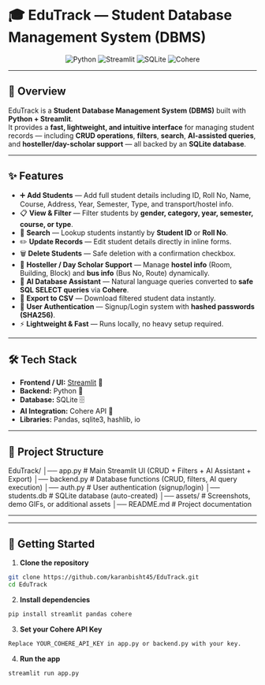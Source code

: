 # 🎓 EduTrack — Student Database Management System (DBMS)

<p align="center">
  <img src="https://img.shields.io/badge/Made%20with-Python-blue?logo=python" alt="Python">
  <img src="https://img.shields.io/badge/Frontend-Streamlit-ff4b4b?logo=streamlit" alt="Streamlit">
  <img src="https://img.shields.io/badge/Database-SQLite-green?logo=sqlite" alt="SQLite">
  <img src="https://img.shields.io/badge/AI-Cohere-purple" alt="Cohere">
</p>

---

## 🌟 Overview  

EduTrack is a **Student Database Management System (DBMS)** built with **Python + Streamlit**.  
It provides a **fast, lightweight, and intuitive interface** for managing student records — including **CRUD operations**, **filters**, **search**, **AI-assisted queries**, and **hosteller/day-scholar support** — all backed by an **SQLite database**.

---

## ✨ Features  

- ➕ **Add Students** — Add full student details including ID, Roll No, Name, Course, Address, Year, Semester, Type, and transport/hostel info.  
- 📋 **View & Filter** — Filter students by **gender, category, year, semester, course, or type**.  
- 🔎 **Search** — Lookup students instantly by **Student ID** or **Roll No**.  
- ✏️ **Update Records** — Edit student details directly in inline forms.  
- 🗑️ **Delete Students** — Safe deletion with a confirmation checkbox.  
- 🏨 **Hosteller / Day Scholar Support** — Manage **hostel info** (Room, Building, Block) and **bus info** (Bus No, Route) dynamically.  
- 🤖 **AI Database Assistant** — Natural language queries converted to **safe SQL SELECT queries** via **Cohere**.  
- 📂 **Export to CSV** — Download filtered student data instantly.  
- 🔐 **User Authentication** — Signup/Login system with **hashed passwords (SHA256)**.  
- ⚡ **Lightweight & Fast** — Runs locally, no heavy setup required.  

---

## 🛠️ Tech Stack  

- **Frontend / UI:** [Streamlit](https://streamlit.io/) 🎨  
- **Backend:** Python 🐍  
- **Database:** SQLite 🗄️  
- **AI Integration:** Cohere API 🤖  
- **Libraries:** Pandas, sqlite3, hashlib, io  

---

## 📂 Project Structure  

EduTrack/
│── app.py # Main Streamlit UI (CRUD + Filters + AI Assistant + Export)
│── backend.py # Database functions (CRUD, filters, AI query execution)
│── auth.py # User authentication (signup/login)
│── students.db # SQLite database (auto-created)
│── assets/ # Screenshots, demo GIFs, or additional assets
│── README.md # Project documentation

---


---

## 🚀 Getting Started  

1. **Clone the repository**
```bash
git clone https://github.com/karanbisht45/EduTrack.git
cd EduTrack
```

2. **Install dependencies**
```bash
pip install streamlit pandas cohere
```

3. **Set your Cohere API Key**
```bash
Replace YOUR_COHERE_API_KEY in app.py or backend.py with your key.
```

4. **Run the app**
```bash
streamlit run app.py
```
